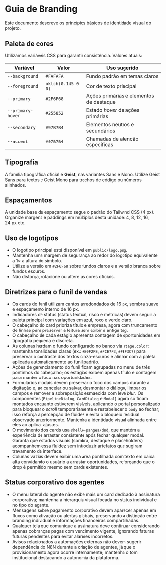 # Guia de Branding

Este documento descreve os princípios básicos de identidade visual do projeto.

## Paleta de cores
Utilizamos variáveis CSS para garantir consistência. Valores atuais:

| Variável | Valor | Uso sugerido |
|---------|-------|--------------|
| `--background` | `#FAFAFA` | Fundo padrão em temas claros |
| `--foreground` | `oklch(0.145 0 0)` | Cor de texto principal |
| `--primary` | `#2F6F68` | Ações primárias e elementos de destaque |
| `--primary-hover` | `#255852` | Estado _hover_ de ações primárias |
| `--secondary` | `#97B7B4` | Elementos neutros e secundários |
| `--accent` | `#97B7B4` | Chamadas de atenção específicas |

## Tipografia
A família tipográfica oficial é **Geist**, nas variantes Sans e Mono. Utilize Geist Sans para textos e Geist Mono para trechos de código ou números alinhados.

## Espaçamentos
A unidade base de espaçamento segue o padrão do Tailwind CSS (4 px). Organize margens e paddings em múltiplos desta unidade: 4, 8, 12, 16, 24 px etc.

## Uso de logotipos
- O logotipo principal está disponível em `public/logo.png`.
- Mantenha uma margem de segurança ao redor do logotipo equivalente a 1× a altura do símbolo.
- Utilize a versão em `#2F6F68` sobre fundos claros e a versão branca sobre fundos escuros.
- Não distorça, rotacione ou altere as cores oficiais.

## Diretrizes para o funil de vendas
- Os cards do funil utilizam cantos arredondados de 16 px, sombra suave e espaçamento interno de 16 px.
- Indicadores de status (status textual, risco e métricas) devem seguir a paleta principal com variações em azul, roxo e verde claro.
- O cabeçalho do card prioriza título e empresa, agora com truncamento de linhas para preservar a leitura sem exibir a antiga tag.
- O cabeçalho de cada estágio apresenta contagem de oportunidades em tipografia pequena e discreta.
- As colunas herdam o fundo configurado no banco via `stage.color`; mantenha tonalidades claras (ex.: `#E0F2FE`, `#FCE7F3`, `#FEF3C7`) para preservar o contraste dos textos cinza-escuros e alinhar com a paleta aplicada automaticamente ao funil padrão.
- Ações de gerenciamento do funil ficam agrupadas no menu de três pontinhos do cabeçalho; os estágios exibem apenas título e contagem para manter o foco nas oportunidades.
- Formulários modais devem preservar o foco dos campos durante a digitação e, ao cancelar ou salvar, desmontar o diálogo, limpar os campos e remover a sobreposição esmaecida com leve _blur_. Os componentes (`PipelineDialog`, `CardDialog` e `Modal`) agora só ficam montados enquanto estiverem visíveis, aplicando o portal personalizado para bloquear o _scroll_ temporariamente e restabelecer o `body` ao fechar; isso reforça a percepção de fluidez e evita o bloqueio residual observado anteriormente. Mantenha a identidade visual alinhada entre eles ao aplicar ajustes.
- O movimento dos cards usa `@hello-pangea/dnd`, que mantém a experiência de arrastar consistente após fechar qualquer modal. Garanta que estados visuais (sombra, destaque e placeholders) acompanhem essa fluidez sem introduzir artefatos que sugiram travamento da interface.
- Colunas vazias devem exibir uma área pontilhada com texto em caixa alta convidando o usuário a arrastar oportunidades, reforçando que o drop é permitido mesmo sem cards existentes.

## Status corporativo dos agentes
- O menu lateral do agente não exibe mais um card dedicado à assinatura corporativa; mantenha a hierarquia visual focada no status individual e no tipo do agente.
- Mensagens sobre pagamento corporativo devem aparecer apenas em fluxos como ativação ou alertas globais, preservando a distinção entre branding individual e informações financeiras compartilhadas.
- Qualquer tela que comunique a assinatura deve continuar considerando apenas cobranças pagas com vencimento vigente, ignorando faturas futuras pendentes para evitar alarmes incorretos.
- Avisos relacionados a automações externas não devem sugerir dependência do N8N durante a criação de agentes, já que o provisionamento agora ocorre internamente; mantenha o tom institucional destacando a autonomia da plataforma.

